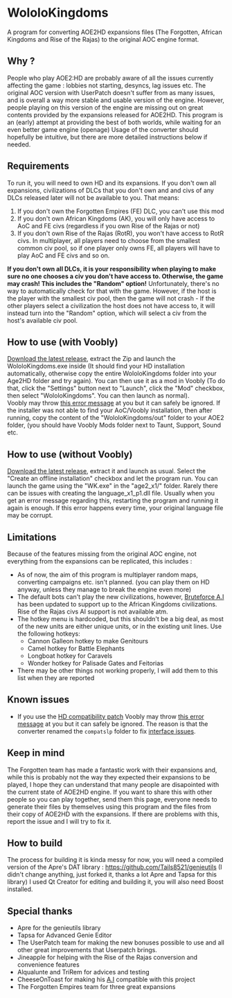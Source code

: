 # WololoKingdoms
A program for converting AOE2HD expansions files (The Forgotten, African Kingdoms and Rise of the Rajas) to the original AOC engine format.

## Why ?
People who play AOE2:HD are probably aware of all the issues currently affecting the game : lobbies not starting, desyncs, lag issues etc.
The original AOC version with UserPatch doesn't suffer from as many issues, and is overall a way more stable and usable version of the engine.
However, people playing on this version of the engine are missing out on great contents provided by the expansions released for AOE2HD.
This program is an (early) attempt at providing the best of both worlds, while waiting for an even better game engine (openage)
Usage of the converter should hopefully be intuitive, but there are more detailed instructions below if needed.

## Requirements

To run it, you will need to own HD and its expansions. If you don't own all expansions, civilizations of DLCs that you don't own and and civs of any DLCs released later will not be available to you. That means:
1. If you don't own the Forgotten Empires (FE) DLC, you can't use this mod
2. If you don't own African Kingdoms (AK), you will only have access to AoC and FE civs (regardless if you own Rise of the Rajas or not)
3. If you don't own Rise of the Rajas (RotR), you won't have access to RotR civs.
In multiplayer, all players need to choose from the smallest common civ pool, so if one player only owns FE, all players will have to play AoC and FE civs and so on.

**If you don't own all DLCs, it is your responsibility when playing to make sure no one chooses a civ you don't have access to. Otherwise, the game may crash! This includes the "Random" option!** 
Unfortunately, there's no way to automatically check for that with the game. However, if the host is the player with the smallest civ pool, then the game will not crash - If the other players select
a civilization the host does not have access to, it will instead turn into the "Random" option, which will select a civ from the host's available civ pool.

## How to use (with Voobly)
[Download the latest release](https://github.com/Jineapple/WololoKingdoms/releases), extract the Zip and launch the WololoKingdoms.exe inside (It should find your HD installation automatically, otherwise copy the entire WololoKingdoms folder into your Age2HD folder and try again).
You can then use it as a mod in Voobly (To do that, click the "Settings" button next to "Launch", click the "Mod" checkbox, then select "WololoKingdoms". You can then launch as normal).  
Voobly may throw [this error message](https://i.imgur.com/zCj3NcM.png) at you but it can safely be ignored.
If the installer was not able to find your AoC/Voobly installation, then after running, copy the content of the "WololoKingdoms/out" folder to your AOE2 folder, (you should have Voobly Mods folder next to Taunt, Support, Sound etc. 

## How to use (without Voobly)
[Download the latest release](https://github.com/Jineapple/WololoKingdoms/releases), extract it and launch as usual.
Select the "Create an offline installation" checkbox and let the program run.
You can launch the game using the "WK.exe" in the "age2_x1/" folder.
Rarely there can be issues with creating the language_x1_p1.dll file. Usually when you get an error message regarding this, restarting the program and running it again is enough.
If this error happens every time, your original language file may be corrupt.

## Limitations
Because of the features missing from the original AOC engine, not everything from the expansions can be replicated, this includes :
- As of now, the aim of this program is multiplayer random maps, converting campaigns etc. isn't planned. (you can play them on HD anyway, unless they manage to break the engine even more)
- The default bots can't play the new civilizations, however, [Bruteforce A.I](http://aok.heavengames.com/blacksmith/showfile.php?fileid=12236&f=&st=10&ci=) has been updated to support up to the African Kingdoms civilizations. Rise of the Rajas civs AI support is not available atm.
- The hotkey menu is hardcoded, but this shouldn't be a big deal, as most of the new units are either unique units, or in the existing unit lines. Use the following hotkeys:
	- Cannon Galleon hotkey to make Genitours
	- Camel hotkey for Battle Elephants
	- Longboat hotkey for Caravels
	- Wonder hotkey for Palisade Gates and Feitorias
- There may be other things not working properly, I will add them to this list when they are reported

## Known issues
- If you use the [HD compatibility patch](http://aoccs.net/) Voobly may throw [this error message](https://i.imgur.com/zCj3NcM.png) at you but it can safely be ignored. The reason is that the converter renamed the `compatslp` folder to fix [interface issues](https://imgur.com/a/xouXF).

## Keep in mind
The Forgotten team has made a fantastic work with their expansions and, while this is probably not the way they expected their expansions to be played, I hope they can understand that many people are disapointed with the current state of AOE2HD engine.
If you want to share this with other people so you can play together, send them this page, everyone needs to generate their files by themselves using this program and the files from their copy of AOE2HD with the expansions. If there are problems with this, report the issue and I will try to fix it.

## How to build
The process for building it is kinda messy for now, you will need a compiled version of the Apre's DAT library :
https://github.com/Tails8521/genieutils (I didn't change anything, just forked it, thanks a lot Apre and Tapsa for this library)
I used Qt Creator for editing and building it, you will also need Boost installed.

## Special thanks
- Apre for the genieutils library
- Tapsa for Advanced Genie Editor
- The UserPatch team for making the new bonuses possible to use and all other great improvements that Userpatch brings.
- Jineapple for helping with the Rise of the Rajas conversion and convenience features
- Alqualunte and TriRem for advices and testing
- CheeseOnToast for making his [A.I](http://aok.heavengames.com/blacksmith/showfile.php?fileid=12236&f=&st=10&ci=) compatible with this project
- The Forgotten Empires team for three great expansions

